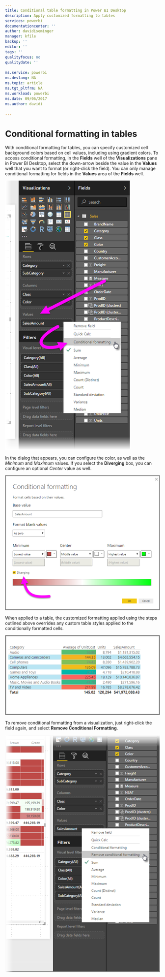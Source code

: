 ```yaml
---
title: Conditional table formatting in Power BI Desktop
description: Apply customized formatting to tables
services: powerbi
documentationcenter: ''
author: davidiseminger
manager: kfile
backup: ''
editor: ''
tags: ''
qualityfocus: no
qualitydate: ''

ms.service: powerbi
ms.devlang: NA
ms.topic: article
ms.tgt_pltfrm: NA
ms.workload: powerbi
ms.date: 09/06/2017
ms.author: davidi

---
```

# Conditional formatting in tables
With conditional formatting for tables, you can specify customized cell background colors based on cell values, including using gradient colors. To access conditional formatting, in the **Fields** well of the **Visualizations** pane in Power BI Desktop, select the down-arrow beside the value in the **Values** well that you want to format (or right-click the field). You can only manage conditional formatting for fields in the **Values** area of the **Fields** well.

![](media/desktop-conditional-table-formatting/table-formatting_1.png)

In the dialog that appears, you can configure the color, as well as the *Minimum* and *Maximum* values. If you select the **Diverging** box, you can configure an optional *Center* value as well.

![](media/desktop-conditional-table-formatting/table-formatting_2.png)

When applied to a table, the customized formatting applied using the steps outlined above overrides any custom table styles applied to the conditionally formatted cells.

![](media/desktop-conditional-table-formatting/table-formatting_3.png)

To remove conditional formatting from a visualization, just right-click the field again, and select **Remove Conditional Formatting**.

![](media/desktop-conditional-table-formatting/table-formatting_4.png)

